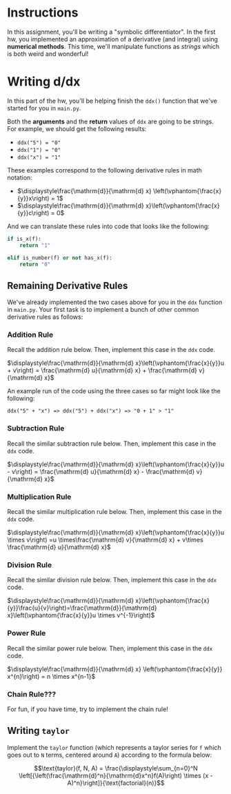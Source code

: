 # Instructions
In this assignment, you'll be writing a "symbolic differentiator".  In the first hw, you implemented an approximation of a derivative (and integral) using **numerical methods**.  This time, we'll manipulate functions as *strings* which is both weird and wonderful!

# Writing d/dx
In this part of the hw, you'll be helping finish the `ddx()` function that we've started for you in `main.py`.

Both the **arguments** and the **return** values of `ddx` are going to be strings.  For example, we should get the following results:
- `ddx("5") = "0"`
- `ddx("1") = "0"`
- `ddx("x") = "1"`

These examples correspond to the following derivative rules in math notation:
- $\displaystyle\frac{\mathrm{d}}{\mathrm{d} x} \left(\vphantom{\frac{x}{y}}x\right) = 1$
- $\displaystyle\frac{\mathrm{d}}{\mathrm{d} x}\left(\vphantom{\frac{x}{y}}c\right) = 0$

And we can translate these rules into code that looks like the following:

```python
if is_x(f):
    return "1"
```

```python
elif is_number(f) or not has_x(f):
    return "0"
```



## Remaining Derivative Rules
We've already implemented the two cases above for you in the `ddx` function in `main.py`.  Your first task is to implement a bunch of other common derivative rules as follows:

### Addition Rule
Recall the addition rule below.  Then, implement this case in the `ddx` code.

$\displaystyle\frac{\mathrm{d}}{\mathrm{d} x}\left(\vphantom{\frac{x}{y}}u + v\right) = \frac{\mathrm{d} u}{\mathrm{d} x} + \frac{\mathrm{d} v}{\mathrm{d} x}$

An example run of the code using the three cases so far might look like the following:

`ddx("5" + "x") => ddx("5") + ddx("x") => "0 + 1" > "1"`

### Subtraction Rule
Recall the similar subtraction rule below.  Then, implement this case in the `ddx` code.

$\displaystyle\frac{\mathrm{d}}{\mathrm{d} x}\left(\vphantom{\frac{x}{y}}u - v\right) = \frac{\mathrm{d} u}{\mathrm{d} x} - \frac{\mathrm{d} v}{\mathrm{d} x}$

### Multiplication Rule
Recall the similar multiplication rule below.  Then, implement this case in the `ddx` code.

$\displaystyle\frac{\mathrm{d}}{\mathrm{d} x}\left(\vphantom{\frac{x}{y}}u \times v\right) =u \times\frac{\mathrm{d} v}{\mathrm{d} x} + v\times \frac{\mathrm{d} u}{\mathrm{d} x}$

### Division Rule
Recall the similar division rule below.  Then, implement this case in the `ddx` code.

$\displaystyle\frac{\mathrm{d}}{\mathrm{d} x}\left(\vphantom{\frac{x}{y}}\frac{u}{v}\right)=\frac{\mathrm{d}}{\mathrm{d} x}\left(\vphantom{\frac{x}{y}}u \times v^{-1}\right)$

### Power Rule
Recall the similar power rule below.  Then, implement this case in the `ddx` code.

$\displaystyle\frac{\mathrm{d}}{\mathrm{d} x} \left(\vphantom{\frac{x}{y}} x^{n}\right) = n \times x^{n-1}$

### Chain Rule???
For fun, if you have time, try to implement the chain rule!

## Writing `taylor`
Implement the `taylor` function (which represents a taylor series for `f` which goes out to `N` terms, centered around `A`) according to the formula below:

$$\text{taylor}(f, N, A) = \frac{\displaystyle\sum_{n=0}^N \left[{\left(\frac{\mathrm{d}^n}{\mathrm{d}x^n}f(A)\right) \times (x - A)^n}\right]}{\text{factorial}(n)}$$
